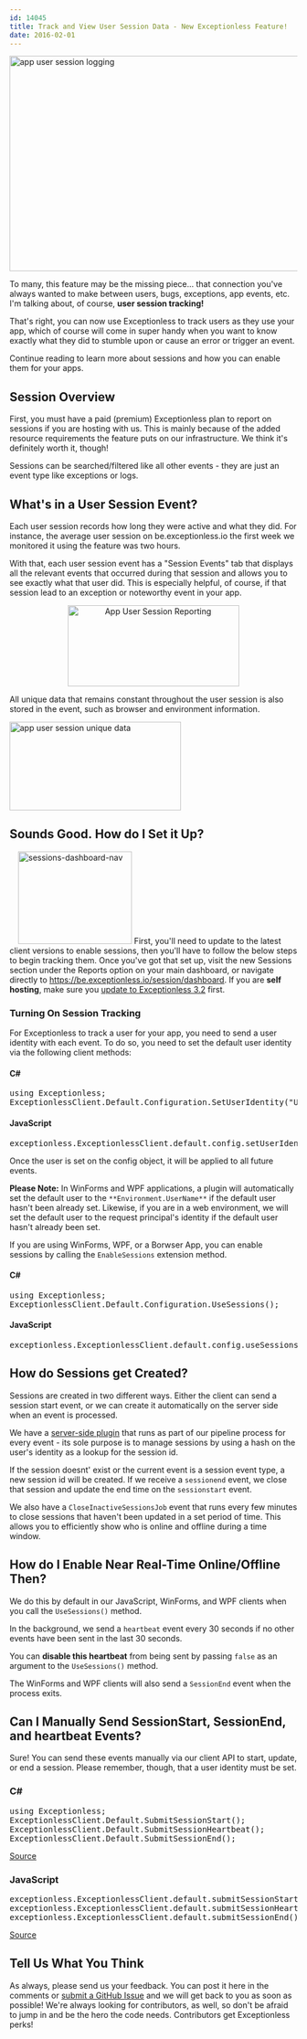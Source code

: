 ```yaml
---
id: 14045
title: Track and View User Session Data - New Exceptionless Feature!
date: 2016-02-01
---
```

<img loading="lazy" class="aligncenter size-large wp-image-14055" src="/assets/sessions-dashboard-header2-1024x411.png" alt="app user session logging" width="940" height="377" data-id="14055" srcset="/assets/sessions-dashboard-header2-1024x411.png 1024w, /assets/sessions-dashboard-header2-300x120.png 300w, /assets/sessions-dashboard-header2-768x308.png 768w, /assets/sessions-dashboard-header2.png 1824w" sizes="(max-width: 940px) 100vw, 940px" />

To many, this feature may be the missing piece... that connection you've always wanted to make between users, bugs, exceptions, app events, etc. I'm talking about, of course, **user session tracking!**

That's right, you can now use Exceptionless to track users as they use your app, which of course will come in super handy when you want to know exactly what they did to stumble upon or cause an error or trigger an event.

Continue reading to learn more about sessions and how you can enable them for your apps.

<!--more-->

## Session Overview

First, you must have a paid (premium) Exceptionless plan to report on sessions if you are hosting with us. This is mainly because of the added resource requirements the feature puts on our infrastructure. We think it's definitely worth it, though!

Sessions can be searched/filtered like all other events - they are just an event type like exceptions or logs.

## What's in a User Session Event?

Each user session records how long they were active and what they did. For instance, the average user session on be.exceptionless.io the first week we monitored it using the feature was two hours.

With that, each user session event has a "Session Events" tab that displays all the relevant events that occurred during that session and allows you to see exactly what that user did. This is especially helpful, of course, if that session lead to an exception or noteworthy event in your app.

<p style="text-align: center;">
  <a href="/assets/sessions-event-tab-user-footsteps.jpg" rel="attachment wp-att-14046"><img loading="lazy" class="aligncenter size-medium wp-image-14046" src="/assets/sessions-event-tab-user-footsteps-300x142.jpg" alt="App User Session Reporting" width="300" height="142" data-id="14046" srcset="/assets/sessions-event-tab-user-footsteps-300x142.jpg 300w, /assets/sessions-event-tab-user-footsteps-768x364.jpg 768w, /assets/sessions-event-tab-user-footsteps.jpg 815w" sizes="(max-width: 300px) 100vw, 300px" /></a>
</p>

<p style="text-align: left;">
  All unique data that remains constant throughout the user session is also stored in the event, such as browser and environment information.
</p>

<p style="text-align: left;">
  <a href="/assets/sessions-unique-user-data.jpg" rel="attachment wp-att-14047"><img loading="lazy" class="aligncenter size-medium wp-image-14047" src="/assets/sessions-unique-user-data-300x155.jpg" alt="app user session unique data" width="300" height="155" data-id="14047" srcset="/assets/sessions-unique-user-data-300x155.jpg 300w, /assets/sessions-unique-user-data-768x398.jpg 768w, /assets/sessions-unique-user-data.jpg 801w" sizes="(max-width: 300px) 100vw, 300px" /></a>
</p>

<h2 style="text-align: left;">
  Sounds Good. How do I Set it Up?
</h2>

<img loading="lazy" class="alignright size-full wp-image-14057" style="margin-left: 15px;" src="/assets/sessions-dashboard-nav.jpg" alt="sessions-dashboard-nav" width="199" height="162" data-id="14057" /> First, you'll need to update to the latest client versions to enable sessions, then you'll have to follow the below steps to begin tracking them. Once you've got that set up, visit the new Sessions section under the Reports option on your main dashboard, or navigate directly to https://be.exceptionless.io/session/dashboard. If you are **self hosting**, make sure you <a href="/new-releases-for-all-the-codes-exceptionless-3-2/" target="_blank">update to Exceptionless 3.2</a> first.

### Turning On Session Tracking

For Exceptionless to track a user for your app, you need to send a user identity with each event. To do so, you need to set the default user identity via the following client methods:

#### C#

<pre class="brush: csharp; title: ; notranslate" title="">using Exceptionless;
ExceptionlessClient.Default.Configuration.SetUserIdentity("UNIQUE_ID_OR_EMAIL_ADDRESS", "Display Name");</pre>



#### JavaScript

<pre class="brush: jscript; title: ; notranslate" title="">exceptionless.ExceptionlessClient.default.config.setUserIdentity('UNIQUE_ID_OR_EMAIL_ADDRESS', 'Display Name');</pre>

Once the user is set on the config object, it will be applied to all future events.

**Please Note:** In WinForms and WPF applications, a plugin will automatically set the default user to the `**Environment.UserName**` if the default user hasn't been already set. Likewise, if you are in a web environment, we will set the default user to the request principal's identity if the default user hasn't already been set.

If you are using WinForms, WPF, or a Borwser App, you can enable sessions by calling the `EnableSessions` extension method.

#### C#

<pre class="brush: csharp; title: ; notranslate" title="">using Exceptionless;
ExceptionlessClient.Default.Configuration.UseSessions();</pre>

#### JavaScript

<pre class="brush: jscript; title: ; notranslate" title="">exceptionless.ExceptionlessClient.default.config.useSessions();</pre>

## How do Sessions get Created?

Sessions are created in two different ways. Either the client can send a session start event, or we can create it automatically on the server side when an event is processed.

We have a <a href="https://github.com/exceptionless/Exceptionless/blob/master/Source/Core/Plugins/EventProcessor/Default/70_AutoSessionPlugin.cs#L29" target="_blank">server-side plugin</a> that runs as part of our pipeline process for every event - its sole purpose is to manage sessions by using a hash on the user's identity as a lookup for the session id.

If the session doesnt' exist or the current event is a session event type, a new session id will be created. If we receive a `sessionend` event, we close that session and update the end time on the `sessionstart` event.

We also have a `CloseInactiveSessionsJob` event that runs every few minutes to close sessions that haven't been updated in a set period of time. This allows you to efficiently show who is online and offline during a time window.

## How do I Enable Near Real-Time Online/Offline Then?

We do this by default in our JavaScript, WinForms, and WPF clients when you call the `UseSessions()` method.

In the background, we send a `heartbeat` event every 30 seconds if no other events have been sent in the last 30 seconds.

You can **disable this heartbeat** from being sent by passing `false` as an argument to the `UseSessions()` method.

The WinForms and WPF clients will also send a `SessionEnd` event when the process exits.

## Can I Manually Send SessionStart, SessionEnd, and heartbeat Events?

Sure! You can send these events manually via our client API to start, update, or end a session. Please remember, though, that a user identity must be set.

### C#

<pre class="brush: csharp; title: ; notranslate" title="">using Exceptionless;
ExceptionlessClient.Default.SubmitSessionStart();
ExceptionlessClient.Default.SubmitSessionHeartbeat();
ExceptionlessClient.Default.SubmitSessionEnd();</pre>

<a href="https://github.com/exceptionless/Exceptionless.Net/blob/master/Source/Shared/Extensions/ClientExtensions.cs#L159-L205" target="_blank">Source</a>

### JavaScript

<pre class="brush: jscript; title: ; notranslate" title="">exceptionless.ExceptionlessClient.default.submitSessionStart();
exceptionless.ExceptionlessClient.default.submitSessionHeartbeat();
exceptionless.ExceptionlessClient.default.submitSessionEnd();</pre>

<a href="https://github.com/exceptionless/Exceptionless.JavaScript/blob/master/src/ExceptionlessClient.ts#L96-L118" target="_blank">Source</a>

## Tell Us What You Think

As always, please send us your feedback. You can post it here in the comments or <a href="https://github.com/exceptionless" target="_blank">submit a GitHub Issue</a> and we will get back to you as soon as possible! We're always looking for contributors, as well, so don't be afraid to jump in and be the hero the code needs. Contributors get Exceptionless perks!
